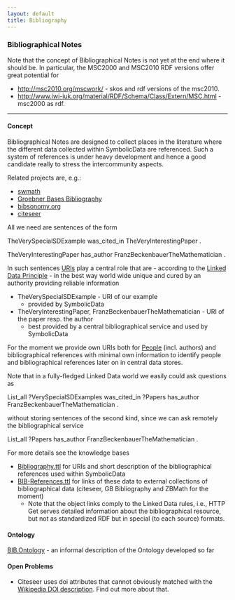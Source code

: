 ```yaml
---
layout: default
title: Bibliography
---
```


### Bibliographical Notes

Note that the concept of Bibliographical Notes is not yet at the end where it should be. In particular, the MSC2000 and MSC2010 RDF versions offer great potential for

-   <http://msc2010.org/mscwork/> - skos and rdf versions of the msc2010.
-   <http://www.iwi-iuk.org/material/RDF/Schema/Class/Extern/MSC.html> - msc2000 as rdf.

* * * * *

#### Concept

Bibliographical Notes are designed to collect places in the literature where the different data collected within SymbolicData are referenced. Such a system of references is under heavy development and hence a good candidate really to stress the intercommunity aspects.

Related projects are, e.g.:

-   [swmath](http://www.swmath.org/)
-   [Groebner Bases Bibliography](http://www.ricam.oeaw.ac.at/Groebner-Bases-Bibliography/index.php)
-   [bibsonomy.org](http://www.bibsonomy.org)
-   [citeseer](http://citeseerx.ist.psu.edu)

All we need are sentences of the form

  
TheVerySpecialSDExample was\_cited\_in TheVeryInterestingPaper .

TheVeryInterestingPaper has\_author FranzBeckenbauerTheMathematician .

In such sentences [URIs](https://en.wikipedia.org/wiki/Uniform_resource_identifier) play a central role that are - according to the [Linked Data Principle](https://en.wikipedia.org/wiki/Linked_Data) - in the best way world wide unique and cured by an authority providing reliable information

-   TheVerySpecialSDExample - URI of our example
    -   provided by SymbolicData
-   TheVeryInterestingPaper, FranzBeckenbauerTheMathematician - URI of the paper resp. the author
    -   best provided by a central bibliographical service and used by SymbolicData

For the moment we provide own URIs both for [People](People "wikilink") (incl. authors) and bibliographical references with minimal own information to identify people and bibliographical references later on in central data stores.

Note that in a fully-fledged Linked Data world we easily could ask questions as

  
List\_all ?VerySpecialSDExamples was\_cited\_in ?Papers has\_author FranzBeckenbauerTheMathematician .

without storing sentences of the second kind, since we can ask remotely the bibliographical service

  
List\_all ?Papers has\_author FranzBeckenbauerTheMathematician .

For more details see the knowledge bases

-   [Bibliography.ttl](http://symbolicdata.org/RDFData/Bibliography.ttl) for URIs and short description of the bibliographical references used within SymbolicData
-   [BIB-References.ttl](http://symbolicdata.org/RDFData/BIB-References.ttl) for links of these data to external collections of bibliographical data (citeseer, GB Bibliography and ZBMath for the moment)
    -   Note that the object links comply to the Linked Data rules, i.e., HTTP Get serves detailed information about the bibliographical resource, but not as standardized RDF but in special (to each source) formats.

#### Ontology

[BIB.Ontology](BIB.Ontology "wikilink") - an informal description of the Ontology developed so far

#### Open Problems

-   Citeseer uses doi attributes that cannot obviously matched with the [Wikipedia DOI description](http://de.wikipedia.org/wiki/Digital_Object_Identifier). Find out more about that.

